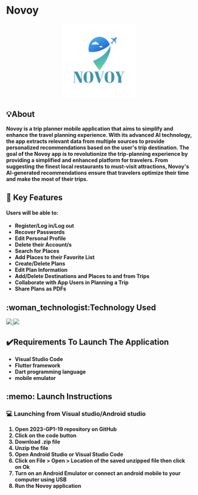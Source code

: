 # Novoy
<p align="center">
   <img src="https://github.com/Reemaalmansour/2023-GP1-19/blob/master/assets/logo.png" alt="Novoy logo" height="200" width="200">
</p>

<h2>💡About </h2>
<p><strong> 
Novoy is a trip planner mobile application that aims to simplify and enhance the travel planning experience. 
With its advanced AI technology, the app extracts relevant data from multiple sources to provide personalized recommendations based on the user's trip destination. 
The goal of the Novoy app is to revolutionize the trip-planning experience by providing a simplified and enhanced platform for travelers. 
From suggesting the finest local restaurants to must-visit attractions, Novoy's AI-generated recommendations ensure that travelers optimize their time and make the most of their trips.
<p> <strong>
  
<h2>🎯 Key Features </h2>
<h4>Users will be able to:</h4>
<ul>
<li> Register/Log in/Log out</li>
<li> Recover Passwords </li>
<li> Edit Personal Profile</li>
<li> Delete their Account/s </li>
<li> Search for Places</li>
<li> Add Places to their Favorite List </li>
<li> Create/Delete Plans</li>
<li> Edit Plan Information</li>
<li> Add/Delete Destinations and Places to and from Trips</li>
<li> Collaborate with App Users in Planning a Trip </li>
<li> Share Plans as PDFs</li>   
</ul>

<h2>:woman_technologist:Technology Used </h2>
<p>
  <a href="https://skillicons.dev">
    <img src="https://skillicons.dev/icons?i=flutter,dart&theme=light" />
  </a>
    <a href="https://skillicons.dev">
    <img src="https://skillicons.dev/icons?i=firebase&theme=light" />
  </a>
</p>  

<h2>✔️Requirements To Launch The Application</h2>
<ul>
<li> Visual Studio Code</li>
<li> Flutter framework </li>
<li> Dart programming language </li>
<li> mobile emulator </li>
</ul>
  
<h2>:memo: Launch Instructions</h2>
<h3>💻 Launching from Visual studio/Android studio</h3>
<ol>
<li> Open <strong>2023-GP1-19</strong> repository on GitHub</li>
<li> Click on the <strong> code</strong> button</li>
<li> Download <strong>.zip</strong> file</li>
<li> Unzip the file </li>
<li> Open <strong> Android Studio</strong> or <strong> Visual Studio Code</strong>  </li>
<li> Click on <strong> File > Open > Location</strong> of the saved unzipped file then click on Ok</li>
<li> Turn on an Android Emulator or connect an android mobile to your computer using USB </li>
<li> Run the <strong>Novoy </strong> application </li>
</ol>
